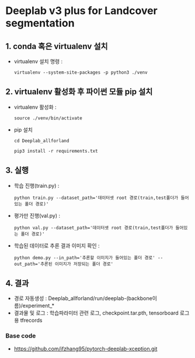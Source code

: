 


# Deeplab v3 plus for Landcover segmentation 

## 1. conda 혹은 virtualenv 설치
- virtualenv 설치 명령 :

   `virtualenv --system-site-packages -p python3 ./venv`
   
## 2. virtualenv 활성화 후 파이썬 모듈 pip 설치
- virtualenv 활성화 :

    `source ./venv/bin/activate`
    
- pip 설치

    `cd Deeplab_allforland`
    
    `pip3 install -r requirements.txt`
## 3. 실행
- 학습 진행(train.py) : 

  `python train.py --dataset_path='데이터셋 root 경로(train,test폴더가 들어있는 폴더 경로)'`
  
- 평가만 진행(val.py) :

  `python val.py --dataset_path='데이터셋 root 경로(train,test폴더가 들어있는 폴더 경로)'`
  
- 학습된 데이터로 추론 결과 이미지 확인 :

  `python demo.py --in_path='추론할 이미지가 들어있는 폴더 경로' --out_path='추론된 이미지가 저장되는 폴더 경로'`
  
## 4. 결과
- 경로 자동생성 :  Deeplab_allforland/run/deeplab-(backbone이름)/experiment_*
- 결과물 및 로그 : 학습파라미터 관련 로그, checkpoint.tar.pth, tensorboard 로그용 tfrecords

### Base code
- https://github.com/jfzhang95/pytorch-deeplab-xception.git
